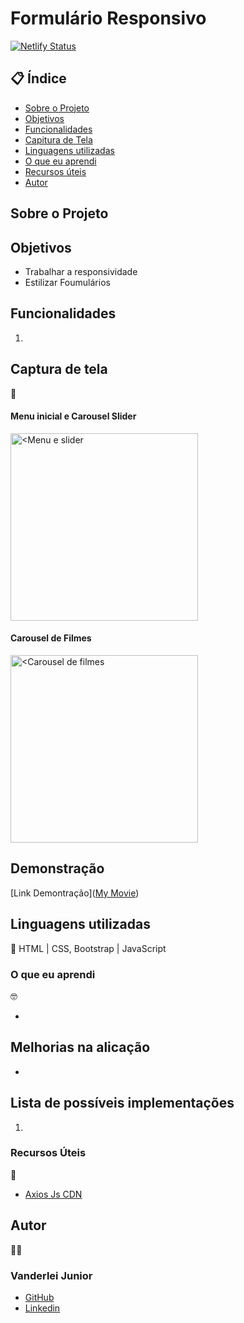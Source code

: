 # Formulário Responsivo

[![Netlify Status](https://api.netlify.com/api/v1/badges/d95d4b6c-ed0f-4027-b099-d2d6b61067fa/deploy-status)](https://app.netlify.com/sites/form-responsive2023/deploys)

##  📋 Índice


- <a href="#sobre-o-projeto">Sobre o Projeto</a>
- <a href="#objetivos">Objetivos</a>
- <a href="#funcionalidades">Funcionalidades</a>
- <a href="#captura-de-tela">Capitura de Tela</a>
- <a href="#linguagens-utilizadas">Linguagens utilizadas</a>
- <a href="#o-que-eu-aprendi">O que eu aprendi</a>
- <a href="#recursos-úteis">Recursos úteis</a>
- <a href="#autor">Autor</a>

##  Sobre o Projeto

  


##  Objetivos

- Trabalhar a responsividade
- Estilizar Foumulários


## Funcionalidades

1. 


## Captura de tela 
📸

#### Menu inicial e Carousel Slider
<img style="width:300px" src="./assets/" alt="<Menu e slider">

#### Carousel de Filmes
<img style="width:300px" src="./assets/" alt="<Carousel de filmes">




## Demonstração

[Link Demontração](<a href="">My Movie</a>)


## Linguagens utilizadas
📝
HTML | CSS, Bootstrap | JavaScript

###  O que eu aprendi
🤓

- 



## Melhorias na alicação

- 


## Lista de possíveis implementações

1. 

###   Recursos Úteis
🔧
- <a href="">Axios Js CDN</a>


##   Autor
🧑‍💻

### Vanderlei Junior
- <a href="https://github.com/VanderleiGeronimoJunior">GitHub</a>
- <a href="https://www.linkedin.com/in/vanderlei-junior-b9956686/">Linkedin</a>


